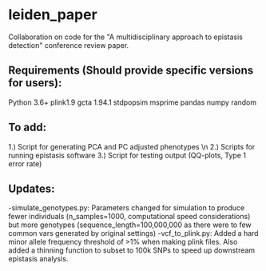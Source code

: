 # leiden_paper
Collaboration on code for the "A multidisciplinary approach to epistasis detection" conference review paper.

## Requirements (Should provide specific versions for users):
Python 3.6+
plink1.9
gcta 1.94.1
stdpopsim
msprime
pandas 
numpy 
random

## To add:
1.) Script for generating PCA and PC adjusted phenotypes \n
2.) Scripts for running epistasis software
3.) Script for testing output (QQ-plots, Type 1 error rate)

## Updates: 
-simulate_genotypes.py: Parameters changed for simulation to produce fewer individuals (n_samples=1000, computational speed considerations) but more genotypes (sequence_length=100,000,000 as there were to few common vars generated by original settings)
-vcf_to_plink.py: Added a hard minor allele frequency threshold of >1% when making plink files. Also added a thinning function to subset to 100k SNPs to speed up downstream epistasis analysis.
